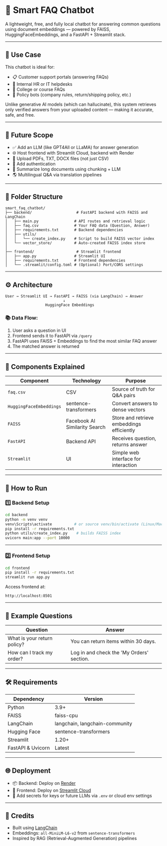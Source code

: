 
# 🧠 Smart FAQ Chatbot

A lightweight, free, and fully local chatbot for answering common questions using document embeddings — powered by FAISS, HuggingFaceEmbeddings, and a FastAPI + Streamlit stack.

---

## 📌 Use Case

This chatbot is ideal for:
- 📋 Customer support portals (answering FAQs)
- 🏢 Internal HR or IT helpdesks
- 🏫 College or course FAQs
- 🧾 Policy bots (company rules, return/shipping policy, etc.)

Unlike generative AI models (which can hallucinate), this system retrieves only verified answers from your uploaded content — making it accurate, safe, and free.

---

## 🔭 Future Scope

- ✅ Add an LLM (like GPT4All or LLaMA) for answer generation
- 🌐 Host frontend with Streamlit Cloud, backend with Render
- 🧾 Upload PDFs, TXT, DOCX files (not just CSV)
- 🔐 Add authentication
- 🧠 Summarize long documents using chunking + LLM
- 🌎 Multilingual Q&A via translation pipelines

---

## 🧱 Folder Structure

```
smart_faq_chatbot/
├── backend/                    # FastAPI backend with FAISS and LangChain
│   ├── main.py                # API routes and retrieval logic
│   ├── faq.csv                # Your FAQ data (Question, Answer)
│   ├── requirements.txt       # Backend dependencies
│   ├── utils/
│   │   └── create_index.py    # Script to build FAISS vector index
│   └── vector_store/          # Auto-created FAISS index store
│
├── frontend/                   # Streamlit frontend
│   ├── app.py                 # Streamlit UI
│   ├── requirements.txt       # Frontend dependencies
│   └── .streamlit/config.toml # (Optional) Port/CORS settings
```

---

## ⚙️ Architecture

```
User → Streamlit UI → FastAPI → FAISS (via LangChain) → Answer
                          ↓
                  HuggingFace Embeddings
```

### 📚 Data Flow:

1. User asks a question in UI
2. Frontend sends it to FastAPI via `/query`
3. FastAPI uses FAISS + Embeddings to find the most similar FAQ answer
4. The matched answer is returned

---

## 🧪 Components Explained

| Component | Technology | Purpose |
|----------|------------|---------|
| `faq.csv` | CSV | Source of truth for Q&A pairs |
| `HuggingFaceEmbeddings` | sentence-transformers | Convert answers to dense vectors |
| `FAISS` | Facebook AI Similarity Search | Store and retrieve embeddings efficiently |
| `FastAPI` | Backend API | Receives question, returns answer |
| `Streamlit` | UI | Simple web interface for interaction |

---

## 🚀 How to Run

### 1️⃣ Backend Setup

```bash
cd backend
python -m venv venv
venv\Scripts\activate          # or source venv/bin/activate (Linux/Mac)
pip install -r requirements.txt
python utils/create_index.py    # builds FAISS index
uvicorn main:app --port 10000
```

---

### 2️⃣ Frontend Setup

```bash
cd frontend
pip install -r requirements.txt
streamlit run app.py
```

Access frontend at:
```
http://localhost:8501
```

---

## 🧠 Example Questions

| Question | Answer |
|---------|--------|
| What is your return policy? | You can return items within 30 days. |
| How can I track my order? | Log in and check the 'My Orders' section. |

---

## 🛠️ Requirements

| Dependency | Version |
|------------|---------|
| Python | 3.9+ |
| FAISS | faiss-cpu |
| LangChain | langchain, langchain-community |
| Hugging Face | sentence-transformers |
| Streamlit | 1.20+ |
| FastAPI & Uvicorn | Latest |

---

## 🌐 Deployment

- 📦 Backend: Deploy on [Render](https://render.com)
- 🎯 Frontend: Deploy on [Streamlit Cloud](https://streamlit.io/cloud)
- 🔐 Add secrets for keys or future LLMs via `.env` or cloud env settings

---

## 🏁 Credits

- Built using [LangChain](https://github.com/langchain-ai/langchain)
- Embeddings: `all-MiniLM-L6-v2` from `sentence-transformers`
- Inspired by RAG (Retrieval-Augmented Generation) pipelines
